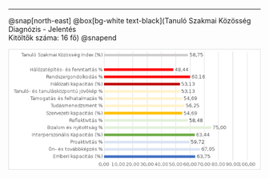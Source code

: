 ---


@snap[north-east]
@box[bg-white text-black](Tanuló Szakmai Közösség Diagnózis - Jelentés <br/>Kitöltők száma: 16 fő)
@snapend

![img](god/hetfo/20190114/tszk_export.png)
